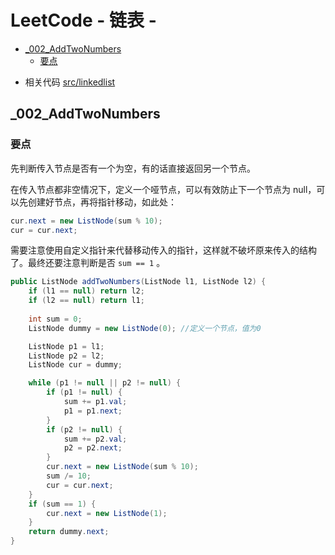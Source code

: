 # LeetCode - 链表 - 

<!-- MarkdownTOC levels="1,2,3" autolink="true"  autoanchor="true" -->

- [_002_AddTwoNumbers](#002addtwonumbers)
	- [要点](#%E8%A6%81%E7%82%B9)

<!-- /MarkdownTOC -->


- 相关代码 [src/linkedlist](./src/linkedlist)

<a id="002addtwonumbers"></a>
## _002_AddTwoNumbers

<a id="%E8%A6%81%E7%82%B9"></a>
### 要点

先判断传入节点是否有一个为空，有的话直接返回另一个节点。

在传入节点都非空情况下，定义一个哑节点，可以有效防止下一个节点为 null，可以先创建好节点，再将指针移动，如此处：

```java
cur.next = new ListNode(sum % 10);
cur = cur.next;
```

需要注意使用自定义指针来代替移动传入的指针，这样就不破坏原来传入的结构了。最终还要注意判断是否 `sum == 1` 。

```java
public ListNode addTwoNumbers(ListNode l1, ListNode l2) {
    if (l1 == null) return l2;
    if (l2 == null) return l1;
    
    int sum = 0;
    ListNode dummy = new ListNode(0); //定义一个节点，值为0

    ListNode p1 = l1;
    ListNode p2 = l2;
    ListNode cur = dummy;

    while (p1 != null || p2 != null) {
        if (p1 != null) {
            sum += p1.val;
            p1 = p1.next;
        }
        if (p2 != null) {
            sum += p2.val;
            p2 = p2.next;
        }
        cur.next = new ListNode(sum % 10);
        sum /= 10;
        cur = cur.next;
    }
    if (sum == 1) {
        cur.next = new ListNode(1);
    }
    return dummy.next;
}
```

